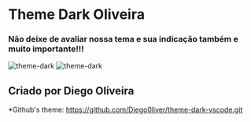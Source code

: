# Theme Dark Oliveira

### Não deixe de avaliar nossa tema e sua indicação também e muito importante!!!


<img src="https://drive.google.com/file/d/1_UNxa-nr-JvypIFlTD7pq2G9JEUog0gc/view?usp=drive_link" alt="theme-dark" >
<img src="https://drive.google.com/file/d/10m0SY05hzctwtFbMiB5PRRsyHFEezH1x/view?usp=drive_link" alt="theme-dark" > 

## Criado por Diego Oliveira

*Github's theme: https://github.com/Diego0liver/theme-dark-vscode.git